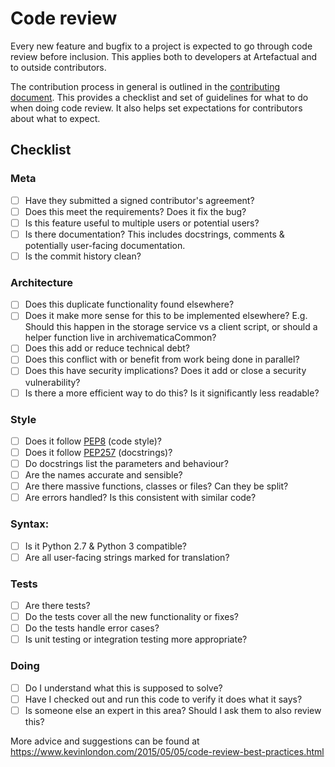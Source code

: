 Code review
===========

Every new feature and bugfix to a project is expected to go through code review before inclusion.
This applies both to developers at Artefactual and to outside contributors.

The contribution process in general is outlined in the [contributing document](CONTRIBUTING.md).
This provides a checklist and set of guidelines for what to do when doing code review.
It also helps set expectations for contributors about what to expect.

Checklist
---------

### Meta
- [ ] Have they submitted a signed contributor's agreement?
- [ ] Does this meet the requirements? Does it fix the bug?
- [ ] Is this feature useful to multiple users or potential users?
- [ ] Is there documentation?  This includes docstrings, comments & potentially user-facing documentation.
- [ ] Is the commit history clean?

### Architecture
- [ ] Does this duplicate functionality found elsewhere?
- [ ] Does it make more sense for this to be implemented elsewhere? E.g. Should this happen in the storage service vs a client script, or should a helper function live in archivematicaCommon?
- [ ] Does this add or reduce technical debt?
- [ ] Does this conflict with or benefit from work being done in parallel?
- [ ] Does this have security implications? Does it add or close a security vulnerability?
- [ ] Is there a more efficient way to do this? Is it significantly less readable?

### Style
- [ ] Does it follow [PEP8](https://www.python.org/dev/peps/pep-0008/) (code style)?
- [ ] Does it follow [PEP257](https://www.python.org/dev/peps/pep-0257/) (docstrings)?
- [ ] Do docstrings list the parameters and behaviour?
- [ ] Are the names accurate and sensible?
- [ ] Are there massive functions, classes or files? Can they be split?
- [ ] Are errors handled?  Is this consistent with similar code?

### Syntax:
- [ ] Is it Python 2.7 & Python 3 compatible?
- [ ] Are all user-facing strings marked for translation?

### Tests
- [ ] Are there tests?
- [ ] Do the tests cover all the new functionality or fixes?
- [ ] Do the tests handle error cases?
- [ ] Is unit testing or integration testing more appropriate?

### Doing
- [ ] Do I understand what this is supposed to solve?
- [ ] Have I checked out and run this code to verify it does what it says?
- [ ] Is someone else an expert in this area? Should I ask them to also review this?

More advice and suggestions can be found at https://www.kevinlondon.com/2015/05/05/code-review-best-practices.html
